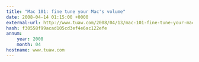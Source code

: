 ```yaml
---
title: "Mac 101: fine tune your Mac's volume"
date: 2008-04-14 01:15:00 +0000
external-url: http://www.tuaw.com/2008/04/13/mac-101-fine-tune-your-macs-volume/
hash: f30558f99acad105cd3ef4e6ac122efe
annum:
    year: 2008
    month: 04
hostname: www.tuaw.com
---
```



